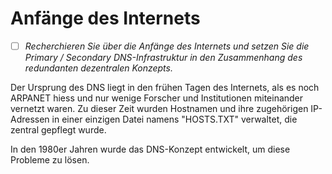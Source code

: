 # Anfänge des Internets
- [ ] *Recherchieren Sie über die Anfänge des Internets und setzen Sie die Primary / Secondary DNS-Infrastruktur in den Zusammenhang des redundanten dezentralen Konzepts.*

Der Ursprung des DNS liegt in den frühen Tagen des Internets, als es noch ARPANET hiess und nur wenige Forscher und Institutionen miteinander vernetzt waren. Zu dieser Zeit wurden Hostnamen und ihre zugehörigen IP-Adressen in einer einzigen Datei namens "HOSTS.TXT" verwaltet, die zentral gepflegt wurde.

In den 1980er Jahren wurde das DNS-Konzept entwickelt, um diese Probleme zu lösen.